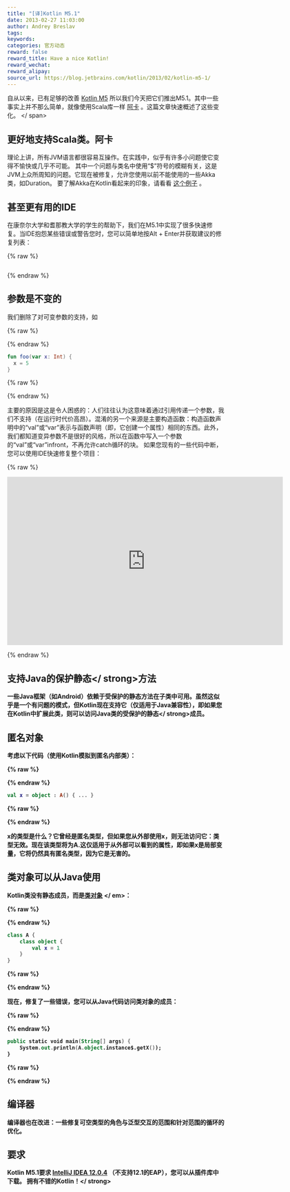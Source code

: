 ```yaml
---
title: "[译]Kotlin M5.1"
date: 2013-02-27 11:03:00
author: Andrey Breslav
tags:
keywords:
categories: 官方动态
reward: false
reward_title: Have a nice Kotlin!
reward_wechat:
reward_alipay:
source_url: https://blog.jetbrains.com/kotlin/2013/02/kotlin-m5-1/
---
```


自从以来，已有足够的改善 [Kotlin M5](http://blog.jetbrains.com/kotlin/2013/02/kotlin-m5-is-out/) 所以我们今天把它们推出M5.1。其中一些事实上并不那么简单，就像使用Scala库一样 [阿卡](http://akka.io/) 。这篇文章快速概述了这些变化。<span id =“more-971”> </ span>
## 更好地支持Scala类。阿卡

理论上讲，所有JVM语言都很容易互操作。在实践中，似乎有许多小问题使它变得不愉快或几乎不可能。
其中一个问题与类名中使用“$”符号的模糊有关，这是JVM上众所周知的问题。它现在被修复，允许您使用以前不能使用的一些Akka类，如Duration。
要了解Akka在Kotlin看起来的印象，请看看 [这个例子](https://gist.github.com/abreslav/5046126) 。
## 甚至更有用的IDE

在康奈尔大学和耆那教大学的学生的帮助下，我们在M5.1中实现了很多快速修复。当IDE抱怨某些错误或警告您时，您可以简单地按Alt + Enter并获取建议的修复列表：

{% raw %}
<p><img alt="" class="aligncenter" data-recalc-dims="1" src="https://i2.wp.com/www.evernote.com/shard/s171/sh/b504e729-ddda-42b5-b330-e08e9ef3986c/3d16d58b507733588c1037d60d1ed0dc/res/33c7d0fd-b2e0-482a-ad71-aef35d452fb2/skitch.png?w=640&amp;ssl=1"/></p>
{% endraw %}

## 参数是不变的

我们删除了对可变参数的支持，如

{% raw %}
<p></p>
{% endraw %}

```kotlin
fun foo(var x: Int) {
  x = 5
}
```

{% raw %}
<p></p>
{% endraw %}

主要的原因是这是令人困惑的：人们往往认为这意味着通过引用传递一个参数，我们不支持（在运行时代价高昂）。混淆的另一个来源是主要构造函数：构造函数声明中的“val”或“var”表示与函数声明（即，它创建一个属性）相同的东西。此外，我们都知道变异参数不是很好的风格，所以在函数中写入一个参数的“val”或“var”infront，不再允许catch循环的块。
如果您现有的一些代码中断，您可以使用IDE快速修复整个项目：

{% raw %}
<p><span class="embed-youtube" style="text-align:center; display: block;"><iframe allowfullscreen="true" class="youtube-player" height="390" src="https://www.youtube.com/embed/JY-Vx8FjtIM?version=3&amp;rel=1&amp;fs=1&amp;autohide=2&amp;showsearch=0&amp;showinfo=1&amp;iv_load_policy=1&amp;wmode=transparent" style="border:0;" type="text/html" width="640"></iframe></span></p>
{% endraw %}

## 支持Java的<strong>保护静态</ strong>方法

一些Java框架（如Android）依赖于受保护的静态方法在子类中可用。虽然这似乎是一个有问题的模式，但Kotlin现在支持它（仅适用于Java兼容性），即如果您在Kotlin中扩展此类，则可以访问Java类的<strong>受保护的静态</ strong>成员。
## 匿名对象

考虑以下代码（使用Kotlin模拟到匿名内部类）：

{% raw %}
<p></p>
{% endraw %}

```kotlin
val x = object : A() { ... }
```

{% raw %}
<p></p>
{% endraw %}

x的类型是什么？它曾经是匿名类型，但如果您从外部使用x，则无法访问它：类型无效。现在该类型将为A.这仅适用于从外部可以看到的属性，即如果x是局部变量，它将仍然具有匿名类型，因为它是无害的。
## 类对象可以从Java使用

Kotlin类没有静态成员，而是<a href="http://confluence.jetbrains.com/display/Kotlin/Classes+and+Inheritance#ClassesandInheritance-Classobjects">类对象</a> </ em>：

{% raw %}
<p></p>
{% endraw %}

```kotlin
class A {
    class object {
        val x = 1
    }
}
```

{% raw %}
<p></p>
{% endraw %}

现在，修复了一些错误，您可以从Java代码访问类对象的成员：

{% raw %}
<p></p>
{% endraw %}

```kotlin
public static void main(String[] args) {
    System.out.println(A.object.instance$.getX());
}
```

{% raw %}
<p></p>
{% endraw %}

## 编译器

编译器也在改进：一些修复可空类型的角色与泛型交互的范围和针对范围的循环的优化。
## 要求

Kotlin M5.1要求 [IntelliJ IDEA 12.0.4](http://www.jetbrains.com/idea/download/index.html) （不支持12.1的EAP），您可以从插件库中下载。
<strong>拥有不错的Kotlin！</ strong>
